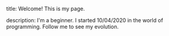 title: Welcome! This is my page.<p>
description: I'm a beginner. I started 10/04/2020 in the world of programming. Follow me to see my evolution.
